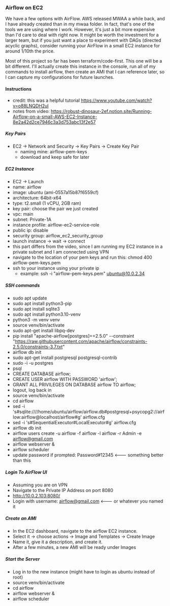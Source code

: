 ### Airflow on EC2

We have a few options with AirFlow.  AWS released MWAA a while back, and I have already created than in my mwaa folder.  In fact, that's one of the tools we are using where I work.  However, it's just a bit more expensive than I'd care to deal with right now.  It might be worth the investment for a larger team, but if you just want a place to experiment with DAGs (directed acyclic graphs), consider running your AirFlow in a small EC2 instance for around 1/10th the price.

Most of this project so far has been terraform/code-first.  This one will be a bit different.  I'll actually create this instance in the console, run all of my commands to install airflow, then create an AMI that I can reference later, so I can capture my configurations for future launches.

#### Instructions
- credit: this was a helpful tutorial https://www.youtube.com/watch?v=o88LNQDH2uI
- notes from video: https://robust-dinosaur-2ef.notion.site/Running-Airflow-on-a-small-AWS-EC2-Instance-8e2a42d2ce7946c3a3d753abc13f2e57

##### Key Pairs
- EC2 -> Network and Security -> Key Pairs -> Create Key Pair
    - naming mine: airflow-pem-keys
    - download and keep safe for later

##### EC2 Instance
- EC2 -> Launch
- name: airflow
- image: ubuntu (ami-0557a15b87f6559cf)
- architecture: 64bit-x64
- type: t2.small (1 vCPU, 2GB ram)
- key pair: choose the pair we just created
- vpc: main
- subnet: Private-1A
- instance profile: airflow-ec2-service-role
- public ip: disable
- security group: airflow_ec2_security_group
- launch instance -> wait -> connect
- this part differs from the video, since I am running my EC2 instance in a private subnet and I am connected using VPN
- navigate to the location of your pem keys and run this: chmod 400 airflow-pem-keys.pem
- ssh to your instance using your private ip
    - example: ssh -i "airflow-pem-keys.pem" ubuntu@10.0.2.34

##### SSH commands
- sudo apt update
- sudo apt install python3-pip
- sudo apt install sqlite3
- sudo apt install python3.10-venv
- python3 -m venv venv
- source venv/bin/activate
- sudo apt-get install libpq-dev
- pip install "apache-airflow[postgres]==2.5.0" --constraint "https://raw.githubusercontent.com/apache/airflow/constraints-2.5.0/constraints-3.7.txt"
- airflow db init
- sudo apt-get install postgresql postgresql-contrib
- sudo -i -u postgres
- psql
- CREATE DATABASE airflow;
- CREATE USER airflow WITH PASSWORD 'airflow';
- GRANT ALL PRIVILEGES ON DATABASE airflow TO airflow;
- logout, log back in
- source venv/bin/activate
- cd airflow
- sed -i 's#sqlite:////home/ubuntu/airflow/airflow.db#postgresql+psycopg2://airflow:airflow@localhost/airflow#g' airflow.cfg
- sed -i 's#SequentialExecutor#LocalExecutor#g' airflow.cfg
- airflow db init
- airflow users create -u airflow -f airflow -l airflow -r Admin -e airflow@gmail.com
- airflow webserver &
- airflow scheduler
- update password if prompted: Password#12345 <--- something better than this

##### Login To AirFlow UI
- Assuming you are on VPN
- Navigate to the Private IP Address on port 8080
- http://10.0.2.103:8080/
- Login with username: airflow@gmail.com <--- or whatever you named it

##### Create an AMI
- In the EC2 dashboard, navigate to the airflow EC2 instance.
- Select it -> choose actions -> Image and Templates -> Create Image
- Name it, give it a description, and create it.
- After a few minutes, a new AMI will be ready under Images 

##### Start the Server
- Log in to the new instance (might have to login as ubuntu instead of root)
- source venv/bin/activate
- cd airflow
- airflow webserver &
- airflow scheduler